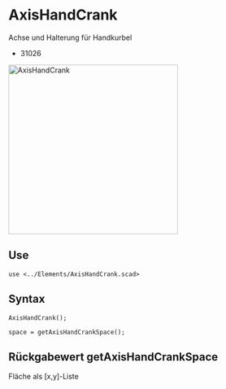 # AxisHandCrank
Achse und Halterung für Handkurbel
- 31026

<img width="333" alt="AxisHandCrank" src="https://user-images.githubusercontent.com/48654609/167226990-e5a0e25c-3f62-4889-a152-52850b4b8c63.png">

## Use
```
use <../Elements/AxisHandCrank.scad>
```

## Syntax
```
AxisHandCrank();

space = getAxisHandCrankSpace();
```

## Rückgabewert getAxisHandCrankSpace
Fläche als \[x,y]-Liste